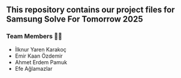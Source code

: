 
## This repository contains our project files for Samsung Solve For Tomorrow 2025
 
<h3>Team Members 🚀🚀</h3>
<ul>
 <li>İlknur Yaren Karakoç</li>
 <li>Emir Kaan Özdemir</li>
 <li>Ahmet Erdem Pamuk</li>
 <li>Efe Ağlamazlar</li>
</ul>
